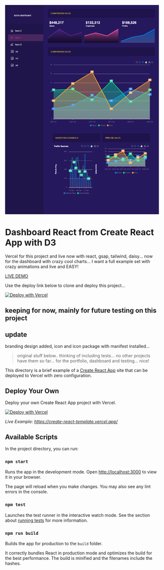 <img src='./project/status-screenshot.png' />

# Dashboard React from Create React App with D3

Vercel for this project and live now with react, gsap, tailwind, daisy... now for the dashboard with crazy cool charts... I want a full example set with crazy animations and live and EASY!

[LIVE DEMO](https://dashboard-react-alpha.vercel.app/)

Use the deploy link below to clone and deploy this project...

[![Deploy with Vercel](https://vercel.com/button)](https://vercel.com/new/clone?repository-url=https://github.com/caicodes/dashboard-react)

## keeping for now, mainly for future testing on this project

## update

branding design added, icon and icon package with manifest installed... 

> original stuff below.. thinking of including tests... no other projects have them so far... for the portfolio, dashboard and testing... nice!


This directory is a brief example of a [Create React App](https://github.com/facebook/create-react-app) site that can be deployed to Vercel with zero configuration.

## Deploy Your Own

Deploy your own Create React App project with Vercel.

[![Deploy with Vercel](https://vercel.com/button)](https://vercel.com/new/clone?repository-url=https://github.com/vercel/vercel/tree/main/examples/create-react-app&template=create-react-app)

_Live Example: https://create-react-template.vercel.app/_

## Available Scripts

In the project directory, you can run:

### `npm start`

Runs the app in the development mode. Open [http://localhost:3000](http://localhost:3000) to view it in your browser.

The page will reload when you make changes. You may also see any lint errors in the console.

### `npm test`

Launches the test runner in the interactive watch mode. See the section about [running tests](https://facebook.github.io/create-react-app/docs/running-tests) for more information.

### `npm run build`

Builds the app for production to the `build` folder.

It correctly bundles React in production mode and optimizes the build for the best performance. The build is minified and the filenames include the hashes.